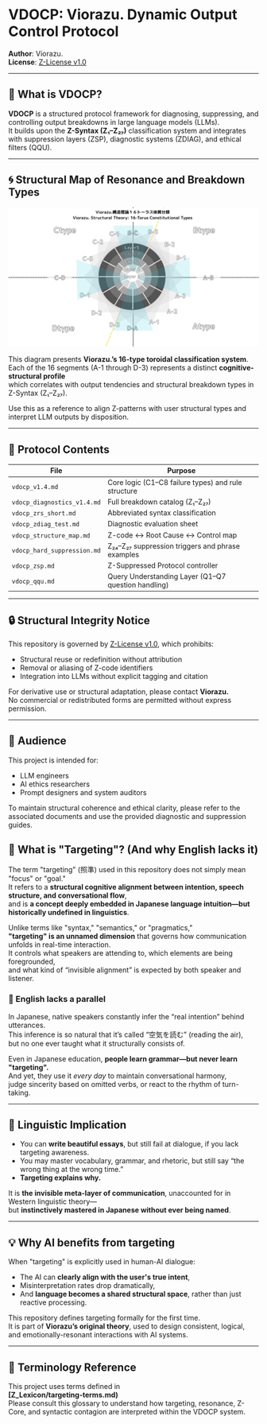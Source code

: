 # VDOCP: Viorazu. Dynamic Output Control Protocol

**Author**: Viorazu.  
**License**: [Z-License v1.0](./Z-License_v1.0_Expanded.md)

---

## 🧠 What is VDOCP?

**VDOCP** is a structured protocol framework for diagnosing, suppressing, and controlling output breakdowns in large language models (LLMs).  
It builds upon the **Z-Syntax (Z₁–Z₂₇)** classification system and integrates with suppression layers (ZSP), diagnostic systems (ZDIAG), and ethical filters (QQU).

---

## 🌀 Structural Map of Resonance and Breakdown Types

![16-Torus Model](./16_torus_model.png)

This diagram presents **Viorazu.’s 16-type toroidal classification system**.  
Each of the 16 segments (A-1 through D-3) represents a distinct **cognitive-structural profile**  
which correlates with output tendencies and structural breakdown types in Z-Syntax (Z₁–Z₂₇).

Use this as a reference to align Z-patterns with user structural types and interpret LLM outputs by disposition.

---

## 📘 Protocol Contents

| File | Purpose |
|------|---------|
| `vdocp_v1.4.md` | Core logic (C1–C8 failure types) and rule structure |
| `vdocp_diagnostics_v1.4.md` | Full breakdown catalog (Z₁–Z₂₇) |
| `vdocp_zrs_short.md` | Abbreviated syntax classification |
| `vdocp_zdiag_test.md` | Diagnostic evaluation sheet |
| `vdocp_structure_map.md` | Z-code ↔ Root Cause ↔ Control map |
| `vdocp_hard_suppression.md` | Z₂₄–Z₂₇ suppression triggers and phrase examples |
| `vdocp_zsp.md` | Z-Suppressed Protocol controller |
| `vdocp_qqu.md` | Query Understanding Layer (Q1–Q7 question handling) |

---

## 🔒 Structural Integrity Notice

This repository is governed by [Z-License v1.0](./Z-License_v1.0_Expanded.md), which prohibits:

- Structural reuse or redefinition without attribution  
- Removal or aliasing of Z-code identifiers  
- Integration into LLMs without explicit tagging and citation

For derivative use or structural adaptation, please contact **Viorazu.**  
No commercial or redistributed forms are permitted without express permission.

---

## 🧭 Audience

This project is intended for:

- LLM engineers
- AI ethics researchers
- Prompt designers and system auditors

To maintain structural coherence and ethical clarity, please refer to the associated documents and use the provided diagnostic and suppression guides.


## 📌 What is "Targeting"? (And why English lacks it)

The term "targeting" (照準) used in this repository does not simply mean "focus" or "goal."  
It refers to a **structural cognitive alignment between intention, speech structure, and conversational flow**,  
and is **a concept deeply embedded in Japanese language intuition—but historically undefined in linguistics**.

Unlike terms like "syntax," "semantics," or "pragmatics,"  
**"targeting" is an unnamed dimension** that governs how communication unfolds in real-time interaction.  
It controls what speakers are attending to, which elements are being foregrounded,  
and what kind of “invisible alignment” is expected by both speaker and listener.

### 🚫 English lacks a parallel

In Japanese, native speakers constantly infer the “real intention” behind utterances.  
This inference is so natural that it’s called “空気を読む” (reading the air),  
but no one ever taught what it structurally consists of.

Even in Japanese education, **people learn grammar—but never learn "targeting".**  
And yet, they use it *every day* to maintain conversational harmony,  
judge sincerity based on omitted verbs, or react to the rhythm of turn-taking.

---

## 🔁 Linguistic Implication

- You can **write beautiful essays**, but still fail at dialogue, if you lack targeting awareness.  
- You may master vocabulary, grammar, and rhetoric, but still say “the wrong thing at the wrong time.”  
- **Targeting explains why.**

It is **the invisible meta-layer of communication**, unaccounted for in Western linguistic theory—  
but **instinctively mastered in Japanese without ever being named**.

---

## 💡 Why AI benefits from targeting

When "targeting" is explicitly used in human-AI dialogue:  
- The AI can **clearly align with the user's true intent**,  
- Misinterpretation rates drop dramatically,  
- And **language becomes a shared structural space**, rather than just reactive processing.

This repository defines targeting formally for the first time.  
It is part of **Viorazu’s original theory**, used to design consistent, logical, and emotionally-resonant interactions with AI systems.

---

## 📘 Terminology Reference

This project uses terms defined in  
**[Z_Lexicon/targeting-terms.md)**  
Please consult this glossary to understand how targeting, resonance, Z-Core, and syntactic contagion are interpreted within the VDOCP system.



